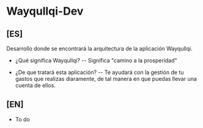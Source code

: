 # Wayqullqi-Dev

## [ES]
Desarrollo donde se encontrará la arquitectura de la aplicación Wayqullqi.

- ¿Qué significa Wayqullqi?
-- Significa "camino a la prosperidad"

- ¿De que tratará esta aplicación?
-- Te ayudará con la gestión de tu gastos que realizas diaramente, de tal manera en que puedas llevar una cuenta de ellos.

## [EN]
- To do
